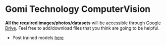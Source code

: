 # Gomi Technology ComputerVision
__All the required images/photos/datasets__ will be accessible through [Google Drive](https://drive.google.com/drive/folders/1lCilxi2755K4VveZBEgEYJi9q69KlFHF?usp=sharing). Feel free to add/download files that you think are going to be helpful.
* Post trained models [here](https://drive.google.com/drive/folders/1PjVFymjedgRSs1IltAiunWH_SPqv9LVV?usp=sharing)
